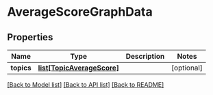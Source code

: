 # AverageScoreGraphData

## Properties
Name | Type | Description | Notes
------------ | ------------- | ------------- | -------------
**topics** | [**list[TopicAverageScore]**](TopicAverageScore.md) |  | [optional] 

[[Back to Model list]](../README.md#documentation-for-models) [[Back to API list]](../README.md#documentation-for-api-endpoints) [[Back to README]](../README.md)



